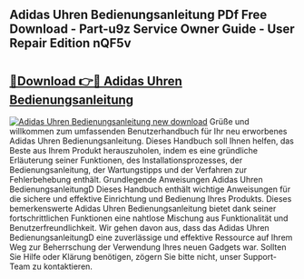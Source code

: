 ## Adidas Uhren Bedienungsanleitung PDf Free Download - Part-u9z Service Owner Guide - User Repair Edition nQF5v

# <h2><a href="http://df1kzsq.blite.top/?on=Adidas+Uhren+Bedienungsanleitung">🔗Download 👉🔴 Adidas Uhren Bedienungsanleitung</a></h2>

[![Adidas Uhren Bedienungsanleitung new download](https://i.imgur.com/lujVjoI.png)](http://df1kzsq.blite.top/?on=Adidas+Uhren+Bedienungsanleitung)
Grüße und willkommen zum umfassenden Benutzerhandbuch für Ihr neu erworbenes Adidas Uhren Bedienungsanleitung. Dieses Handbuch soll Ihnen helfen, das Beste aus Ihrem Produkt herauszuholen, indem es eine gründliche Erläuterung seiner Funktionen, des Installationsprozesses, der Bedienungsanleitung, der Wartungstipps und der Verfahren zur Fehlerbehebung enthält. Grundlegende Anweisungen Adidas Uhren BedienungsanleitungD Dieses Handbuch enthält wichtige Anweisungen für die sichere und effektive Einrichtung und Bedienung Ihres Produkts. Dieses bemerkenswerte Adidas Uhren Bedienungsanleitung bietet dank seiner fortschrittlichen Funktionen eine nahtlose Mischung aus Funktionalität und Benutzerfreundlichkeit. Wir gehen davon aus, dass das Adidas Uhren BedienungsanleitungD eine zuverlässige und effektive Ressource auf Ihrem Weg zur Beherrschung der Verwendung Ihres neuen Gadgets war. Sollten Sie Hilfe oder Klärung benötigen, zögern Sie bitte nicht, unser Support-Team zu kontaktieren.
